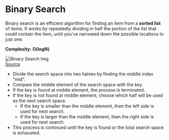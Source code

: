 # Binary Search

Binary search is an efficient algorithm for finding an item from a <b>sorted list</b> of items. It works by repeatedly dividing in half the portion of the list that could contain the item, until you've narrowed down the possible locations to just one.

<b>Complexity: O(logN)</b>

![Binary Search Img](https://media.geeksforgeeks.org/wp-content/uploads/20230522163247/mid-in-binary-search-768.webp)<br>
[Source](https://www.geeksforgeeks.org/binary-search/)<br>

- Divide the search space into two halves by finding the middle index “mid”.
- Compare the middle element of the search space with the key.
- If the key is found at middle element, the process is terminated.
- If the key is not found at middle element, choose which half will be used as the next search space.
  - If the key is smaller than the middle element, then the left side is used for next search.
  - If the key is larger than the middle element, then the right side is used for next search.
- This process is continued until the key is found or the total search space is exhausted.
